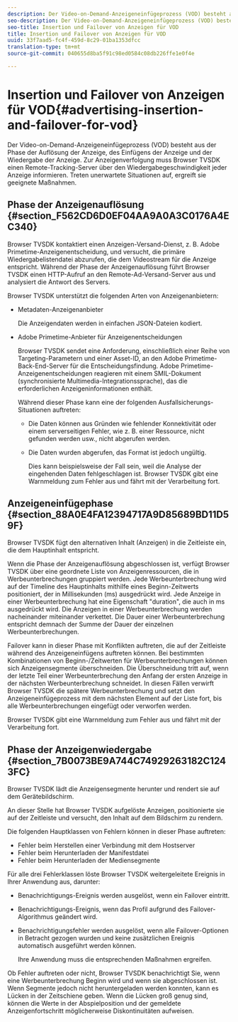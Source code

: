 ```yaml
---
description: Der Video-on-Demand-Anzeigeneinfügeprozess (VOD) besteht aus der Phase der Auflösung der Anzeige, des Einfügens der Anzeige und der Wiedergabe der Anzeige. Zur Anzeigenverfolgung muss Browser TVSDK einen Remote-Tracking-Server über den Wiedergabegeschwindigkeit jeder Anzeige informieren. Treten unerwartete Situationen auf, ergreift sie geeignete Maßnahmen.
seo-description: Der Video-on-Demand-Anzeigeneinfügeprozess (VOD) besteht aus der Phase der Auflösung der Anzeige, des Einfügens der Anzeige und der Wiedergabe der Anzeige. Zur Anzeigenverfolgung muss Browser TVSDK einen Remote-Tracking-Server über den Wiedergabegeschwindigkeit jeder Anzeige informieren. Treten unerwartete Situationen auf, ergreift sie geeignete Maßnahmen.
seo-title: Insertion und Failover von Anzeigen für VOD
title: Insertion und Failover von Anzeigen für VOD
uuid: 33f7aad5-fc4f-459d-8c29-01ba1353dfcc
translation-type: tm+mt
source-git-commit: 040655d8ba5f91c98ed0584c08db226ffe1e0f4e

---
```



# Insertion und Failover von Anzeigen für VOD{#advertising-insertion-and-failover-for-vod}

Der Video-on-Demand-Anzeigeneinfügeprozess (VOD) besteht aus der Phase der Auflösung der Anzeige, des Einfügens der Anzeige und der Wiedergabe der Anzeige. Zur Anzeigenverfolgung muss Browser TVSDK einen Remote-Tracking-Server über den Wiedergabegeschwindigkeit jeder Anzeige informieren. Treten unerwartete Situationen auf, ergreift sie geeignete Maßnahmen.

## Phase der Anzeigenauflösung {#section_F562CD6D0EF04AA9A0A3C0176A4EC340}

Browser TVSDK kontaktiert einen Anzeigen-Versand-Dienst, z. B. Adobe Primetime-Anzeigenentscheidung, und versucht, die primäre Wiedergabelistendatei abzurufen, die dem Videostream für die Anzeige entspricht. Während der Phase der Anzeigenauflösung führt Browser TVSDK einen HTTP-Aufruf an den Remote-Ad-Versand-Server aus und analysiert die Antwort des Servers.

Browser TVSDK unterstützt die folgenden Arten von Anzeigenanbietern:

* Metadaten-Anzeigenanbieter

   Die Anzeigendaten werden in einfachen JSON-Dateien kodiert.
* Adobe Primetime-Anbieter für Anzeigenentscheidungen

   Browser TVSDK sendet eine Anforderung, einschließlich einer Reihe von Targeting-Parametern und einer Asset-ID, an den Adobe Primetime-Back-End-Server für die Entscheidungsfindung. Adobe Primetime-Anzeigenentscheidungen reagieren mit einem SMIL-Dokument (synchronisierte Multimedia-Integrationssprache), das die erforderlichen Anzeigeninformationen enthält.

   Während dieser Phase kann eine der folgenden Ausfallsicherungs-Situationen auftreten:

   * Die Daten können aus Gründen wie fehlender Konnektivität oder einem serverseitigen Fehler, wie z. B. einer Ressource, nicht gefunden werden usw., nicht abgerufen werden.
   * Die Daten wurden abgerufen, das Format ist jedoch ungültig.

      Dies kann beispielsweise der Fall sein, weil die Analyse der eingehenden Daten fehlgeschlagen ist.
   Browser TVSDK gibt eine Warnmeldung zum Fehler aus und fährt mit der Verarbeitung fort.

## Anzeigeneinfügephase {#section_88A0E4FA12394717A9D85689BD11D59F}

Browser TVSDK fügt den alternativen Inhalt (Anzeigen) in die Zeitleiste ein, die dem Hauptinhalt entspricht.

Wenn die Phase der Anzeigenauflösung abgeschlossen ist, verfügt Browser TVSDK über eine geordnete Liste von Anzeigenressourcen, die in Werbeunterbrechungen gruppiert werden. Jede Werbeunterbrechung wird auf der Timeline des Hauptinhalts mithilfe eines Beginn-Zeitwerts positioniert, der in Millisekunden (ms) ausgedrückt wird. Jede Anzeige in einer Werbeunterbrechung hat eine Eigenschaft &quot;duration&quot;, die auch in ms ausgedrückt wird. Die Anzeigen in einer Werbeunterbrechung werden nacheinander miteinander verkettet. Die Dauer einer Werbeunterbrechung entspricht demnach der Summe der Dauer der einzelnen Werbeunterbrechungen.

Failover kann in dieser Phase mit Konflikten auftreten, die auf der Zeitleiste während des Anzeigeneinfügens auftreten können. Bei bestimmten Kombinationen von Beginn-/Zeitwerten für Werbeunterbrechungen können sich Anzeigensegmente überschneiden. Die Überschneidung tritt auf, wenn der letzte Teil einer Werbeunterbrechung den Anfang der ersten Anzeige in der nächsten Werbeunterbrechung schneidet. In diesen Fällen verwirft Browser TVSDK die spätere Werbeunterbrechung und setzt den Anzeigeneinfügeprozess mit dem nächsten Element auf der Liste fort, bis alle Werbeunterbrechungen eingefügt oder verworfen werden.

Browser TVSDK gibt eine Warnmeldung zum Fehler aus und fährt mit der Verarbeitung fort.

## Phase der Anzeigenwiedergabe {#section_7B0073BE9A744C74929263182C1243FC}

Browser TVSDK lädt die Anzeigensegmente herunter und rendert sie auf dem Gerätebildschirm.

An dieser Stelle hat Browser TVSDK aufgelöste Anzeigen, positionierte sie auf der Zeitleiste und versucht, den Inhalt auf dem Bildschirm zu rendern.

Die folgenden Hauptklassen von Fehlern können in dieser Phase auftreten:

* Fehler beim Herstellen einer Verbindung mit dem Hostserver
* Fehler beim Herunterladen der Manifestdatei
* Fehler beim Herunterladen der Mediensegmente

Für alle drei Fehlerklassen löste Browser TVSDK weitergeleitete Ereignis in Ihrer Anwendung aus, darunter:

* Benachrichtigungs-Ereignis werden ausgelöst, wenn ein Failover eintritt.
* Benachrichtigungs-Ereignis, wenn das Profil aufgrund des Failover-Algorithmus geändert wird.
* Benachrichtigungsfehler werden ausgelöst, wenn alle Failover-Optionen in Betracht gezogen wurden und keine zusätzlichen Ereignis automatisch ausgeführt werden können.

   Ihre Anwendung muss die entsprechenden Maßnahmen ergreifen.

Ob Fehler auftreten oder nicht, Browser TVSDK benachrichtigt Sie, wenn eine Werbeunterbrechung Beginn wird und wenn sie abgeschlossen ist. Wenn Segmente jedoch nicht heruntergeladen werden konnten, kann es Lücken in der Zeitschiene geben. Wenn die Lücken groß genug sind, können die Werte in der Abspielposition und der gemeldete Anzeigenfortschritt möglicherweise Diskontinuitäten aufweisen.
